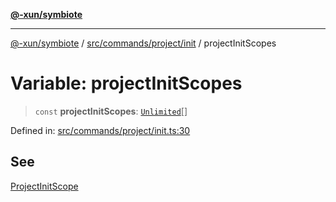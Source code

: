 [**@-xun/symbiote**](../../../../../README.md)

***

[@-xun/symbiote](../../../../../README.md) / [src/commands/project/init](../README.md) / projectInitScopes

# Variable: projectInitScopes

> `const` **projectInitScopes**: [`Unlimited`](../../../../configure/enumerations/UnlimitedGlobalScope.md#unlimited)[]

Defined in: [src/commands/project/init.ts:30](https://github.com/Xunnamius/symbiote/blob/1901cfe78a48fcd1dfae4e3760acf197e8812676/src/commands/project/init.ts#L30)

## See

[ProjectInitScope](../../../../configure/enumerations/UnlimitedGlobalScope.md)
